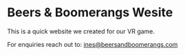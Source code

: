 # Beers & Boomerangs Wesite
This is a quick website we created for our VR game.

For enquiries reach out to: ines@beersandboomerangs.com